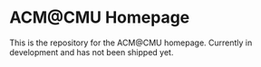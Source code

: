 # ACM@CMU Homepage

This is the repository for the ACM@CMU homepage. Currently in development and has not been shipped yet.